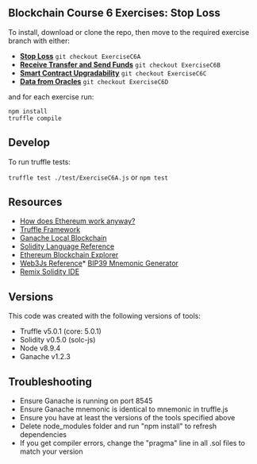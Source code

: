 ## Blockchain Course 6 Exercises: Stop Loss


To install, download or clone the repo, then move to the required exercise branch with either:

* [**Stop Loss**](https://github.com/jensendarren/BCND-C6-Exercises/tree/ExerciseC6A) `git checkout ExerciseC6A`
* [**Receive Transfer and Send Funds**](https://github.com/jensendarren/BCND-C6-Exercises/tree/ExerciseC6N) `git checkout ExerciseC6B`
* [**Smart Contract Upgradability**](https://github.com/jensendarren/BCND-C6-Exercises/tree/ExerciseC6C) `git checkout ExerciseC6C`
* [**Data from Oracles**](https://github.com/jensendarren/BCND-C6-Exercises/tree/ExerciseC6D) `git checkout ExerciseC6D`

and for each exercise run:

```
npm install
truffle compile
```

## Develop

To run truffle tests:

`truffle test ./test/ExerciseC6A.js` or `npm test`

## Resources

* [How does Ethereum work anyway?](https://medium.com/@preethikasireddy/how-does-ethereum-work-anyway-22d1df506369)
* [Truffle Framework](http://truffleframework.com/)
* [Ganache Local Blockchain](http://truffleframework.com/ganache/)
* [Solidity Language Reference](http://solidity.readthedocs.io/en/v0.4.24/)
* [Ethereum Blockchain Explorer](https://etherscan.io/)
* [Web3Js Reference](https://github.com/ethereum/wiki/wiki/JavaScript-API)* [BIP39 Mnemonic Generator](https://iancoleman.io/bip39/)
* [Remix Solidity IDE](https://remix.ethereum.org/)

## Versions

This code was created with the following versions of tools:

* Truffle v5.0.1 (core: 5.0.1)
* Solidity v0.5.0 (solc-js)
* Node v8.9.4
* Ganache v1.2.3

## Troubleshooting

* Ensure Ganache is running on port 8545
* Ensure Ganache mnemonic is identical to mnemonic in truffle.js
* Ensure you have at least the versions of the tools specified above
* Delete node_modules folder and run "npm install" to refresh dependencies
* If you get compiler errors, change the "pragma" line in all .sol files to match your version
